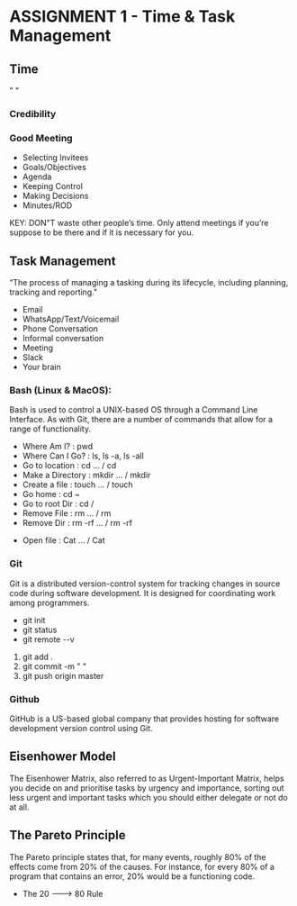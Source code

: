 # ASSIGNMENT 1 - Time & Task Management

## Time
" "

### Credibility

### Good Meeting

- Selecting Invitees
- Goals/Objectives
- Agenda
- Keeping Control
- Making Decisions
- Minutes/ROD

KEY: DON"T waste other people’s time. Only attend meetings if you’re suppose to be there and if it is necessary for you.

## Task Management
“The process of managing a tasking during its lifecycle, including planning, tracking and reporting."

- Email
- WhatsApp/Text/Voicemail
- Phone Conversation
- Informal conversation
- Meeting
- Slack
- Your brain

### Bash (Linux & MacOS):
Bash is used to control a UNIX-based OS through a Command Line Interface. As with Git, there are a number of commands that allow for a range of functionality. 

- Where Am I?       : pwd
- Where Can I Go?   : ls, ls -a, ls -all
- Go to location    : cd ... / cd <path>  
- Make a Directory  : mkdir ... / mkdir <path>
- Create a file     : touch ... / touch <path>
- Go home           : cd ~
- Go to root Dir    : cd /
- Remove File       : rm ... / rm <File>
- Remove Dir        : rm -rf ... / rm -rf <Dir>
- Open file         : Cat ... / Cat <File>

### Git
Git is a distributed version-control system for tracking changes in source code during software development. It is designed for coordinating work among programmers.

- git init
- git status
- git remote --v

1. git add .
2. git commit -m " "
3. git push origin master

### Github
GitHub is a US-based global company that provides hosting for software development version control using Git.

## Eisenhower Model
The Eisenhower Matrix, also referred to as Urgent-Important Matrix, helps you decide on and prioritise tasks by urgency and importance, sorting out less urgent and important tasks which you should either delegate or not do at all.

## The Pareto Principle
The Pareto principle states that, for many events, roughly 80% of the effects come from 20% of the causes. For instance, for every 80% of a program that contains an error, 20% would be a functioning code.

- The 20 ---> 80 Rule
